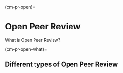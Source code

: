 (cm-pr-open)=
# Open Peer Review

What is Open Peer Review? 


(cm-pr-open-what)=
## Different types of Open Peer Review




